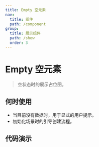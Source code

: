 ```yaml
---
title: Empty 空元素
nav:
  title: 组件
  path: /component
group:
  title: 展示组件
  path: /show
  order: 3
---
```


# Empty 空元素

> 空状态时的展示占位图。

## 何时使用

- 当目前没有数据时，用于显式的用户提示。
- 初始化场景时的引导创建流程。

## 代码演示

<code src="./__fixtures__/basic.tsx"></code>

<API src="./empty.tsx"></API>
